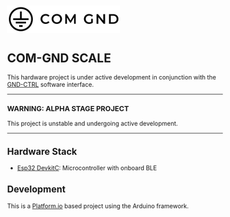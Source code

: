 ![COM GND Logo](https://raw.githubusercontent.com/COM-GND/com-gnd-espresso/main/docs/com-gnd_logo_left-lock.svg)

# COM-GND SCALE

This hardware project is under active development in conjunction with the [GND-CTRL](https://github.com/COM-GND/gnd-ctrl-web-app) software interface.

---

### WARNING: ALPHA STAGE PROJECT

This project is unstable and undergoing active development.

---

## Hardware Stack

- [Esp32 DevkitC](https://www.amazon.com/Espressif-ESP32-DevKitC-32UE-Development-Board/dp/B087T94ZH9): Microcontroller with onboard BLE

## Development

This is a [Platform.io](https://platformio.org/) based project using the Arduino framework.

